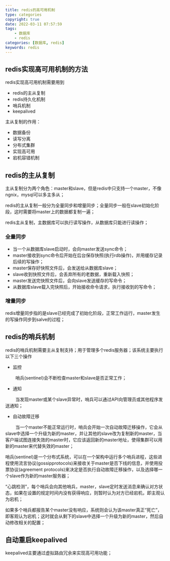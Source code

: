 ```yaml
---
title: redis的高可用机制
type: categories
copyright: true
date: 2022-03-11 07:57:59
tags:
    - 数据库
    - redis
categories: [数据库, redis]
keywords: redis
---
```


<script type="text/javascript" src="/js/src/bai.js"></script>

## redis实现高可用机制的方法

redis实现高可用机制需要用到
- redis的主从复制
- redis持久化机制
- 哨兵机制
- keepalived

主从复制的作用：
- 数据备份
- 读写分离
- 分布式集群
- 实现高可用
- 宕机容错机制

<!-- more -->

## redis的主从复制
主从复制分为两个角色：master和slave，但是redis中只支持一个master，不像ngnix，mysql可以多主多从；

redis的主从复制一般分为全量同步和增量同步；全量同步一般在slave初始化阶段，这时需要将master上的数据都复制一遍；

redis主从复制，主数据库可以执行读写操作，从数据库只能进行读操作；

### 全量同步
- 当一个从数据库slave启动时，会向master发送sync命令；
- master接收到sync命令后开始在后台保存快照(执行rdb操作)，并用缓存记录后续的写操作；
- master保存好快照文件后，会发送给从数据库slave；
- slave收到快照文件后，会丢弃所有的老数据，重新载入快照；
- master发送完快照文件后，会向slave发送缓存的写命令；
- 从数据库slave载入完快照后，开始接收命令请求，执行接收到的写命令；

### 增量同步
redis增量同步指的是slave已经完成了初始化阶段，正常工作运行，master发生的写操作同步到salve的过程；

## redis的哨兵机制
redis的哨兵机制需要主从复制支持；用于管理多个redis服务器；该系统主要执行以下三个操作
- 监控

&emsp;&emsp; 哨兵(sentinel)会不断检查master和slave是否正常工作；

- 通知

&emsp;&emsp; 当发现master或某个slave异常时，哨兵可以通过API向管理员或其他程序发送通知；

- 自动故障迁移

&emsp;&emsp; 当一个master不能正常运行时，哨兵会开始一次自动故障迁移操作，它会从slave中选择一个升级为新的master，并让其他的slave改为复制新的master，当客户端试图连接失效的master时，它应该返回新的master地址，使得集群可以用新的master来代替失效的master；

哨兵(sentinel)是一个分布式系统，可以在一个架构中运行多个哨兵进程，这些进程使用流言协议(gossipprotocols)来接收关于master是否下线的信息，并使用投票协议(agreement protocols)来决定是否执行自动故障迁移操作，以及选择哪一个slave作为新的master服务器；

“心跳检测”，每个哨兵会向其他哨兵，master，slave定时发送消息来确认对方状态，如果在设置的规定时间内没有获得响应，则暂时认为对方已经宕机，即主观认为宕机；

如果多个哨兵都报告某个master没有响应，系统则会认为该master真正“死亡”，即客观认为宕机；这时就会从剩下的slave中选择一个升级为新的master，然后自动修改相关的配置；


## 自动重启keepalived

keepalived主要通过虚拟路由冗余来实现高可用功能；
